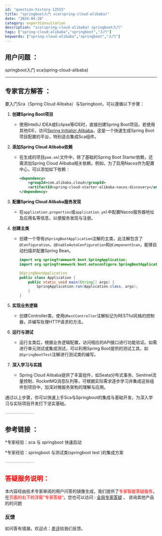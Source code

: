 ```yaml
---
id: "question-history-12555"
title: "springboot入门 sca(spring-cloud-alibaba)"
date: "2024-04-28"
category: expertConsultation
description: "sca(spring-cloud-alibaba) springboot入门"
tags: ["spring-cloud-alibaba","springboot","入门"]
keywords: ["spring-cloud-alibaba","springboot","入门"]
---
```


## 用户问题 ： 
 springboot入门 sca(spring-cloud-alibaba) 

---------------
## 专家官方解答 ：

要入门Sca（Spring Cloud Alibaba）与Springboot，可以遵循以下步骤：

1. **创建Spring Boot项目**
   - 使用IntelliJ IDEA或Eclipse等IDE时，直接创建Spring Boot项目。若使用其他IDE，访问[Spring Initializr Alibaba](https://start.aliyun.com)，这是一个快速生成Spring Boot项目配置的平台，特别适合集成Sca组件。

2. **添加Spring Cloud Alibaba依赖**
   - 在生成的项目`pom.xml`文件中，除了基础的Spring Boot Starter依赖，还需添加Spring Cloud Alibaba相关依赖。例如，为了启用Nacos作为配置中心，可以添加如下依赖：
     ```xml
     <dependency>
         <groupId>com.alibaba.cloud</groupId>
         <artifactId>spring-cloud-starter-alibaba-nacos-discovery</artifactId>
     </dependency>
     ```

3. **配置Spring Cloud Alibaba服务发现**
   - 在`application.properties`或`application.yml`中配置Nacos服务器地址及应用名等信息，以便服务发现与注册。

4. **创建主类**
   - 创建一个带有`@SpringBootApplication`注解的主类，此注解包含了`@Configuration`、`@EnableAutoConfiguration`和`@ComponentScan`，能够自动扫描并配置Spring Bean。
     ```java
     import org.springframework.boot.SpringApplication;
     import org.springframework.boot.autoconfigure.SpringBootApplication;
     
     @SpringBootApplication
     public class Application {
         public static void main(String[] args) {
             SpringApplication.run(Application.class, args);
         }
     }
     ```

5. **实现业务逻辑**
   - 创建Controller类，使用`@RestController`注解标记为RESTful风格的控制器，并编写处理HTTP请求的方法。

6. **运行与测试**
   - 运行主类后，根据业务逻辑配置，访问相应的API接口进行功能验证。如需进行单元测试或集成测试，可以利用Spring Boot提供的测试工具，如`@SpringBootTest`注解进行测试类的编写。

7. **深入学习与实践**
   - Spring Cloud Alibaba提供了丰富组件，如Seata分布式事务、Sentinel流量控制、RocketMQ消息队列等，可根据实际需求逐步学习并集成这些组件到项目中，加深对微服务架构的理解与应用。

通过以上步骤，你可以快速上手Sca与Springboot的集成与基础开发，为深入学习与实际项目开发打下坚实基础。


<font color="#949494">---------------</font> 


## 参考链接 ：

*专家经验：sca 与 springboot 快速启动 
 
 *专家经验：springboot 与测试类(springboot test )的集成方案 


 <font color="#949494">---------------</font> 
 


## <font color="#FF0000">答疑服务说明：</font> 

本内容经由技术专家审阅的用户问答的镜像生成，我们提供了<font color="#FF0000">专家智能答疑服务</font>，在<font color="#FF0000">页面的右下的浮窗”专家答疑“</font>。您也可以访问 : [全局专家答疑](https://opensource.alibaba.com/chatBot) 。 咨询其他产品的的问题

### 反馈
如问答有错漏，欢迎点：[差评](https://ai.nacos.io/user/feedbackByEnhancerGradePOJOID?enhancerGradePOJOId=12648)给我们反馈。
